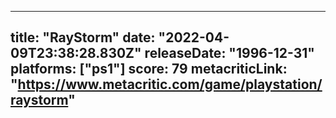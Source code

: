 
---
title: "RayStorm"
date: "2022-04-09T23:38:28.830Z"
releaseDate: "1996-12-31"
platforms: ["ps1"]
score: 79
metacriticLink: "https://www.metacritic.com/game/playstation/raystorm"
---

